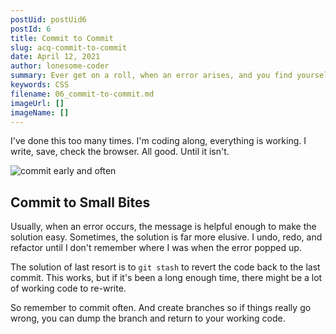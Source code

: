 ```yaml
---
postUid: postUid6
postId: 6
title: Commit to Commit
slug: acq-commit-to-commit
date: April 12, 2021
author: lonesome-coder
summary: Ever get on a roll, when an error arises, and you find yourself undoing working code. You need to commit to commit...
keywords: CSS
filename: 06_commit-to-commit.md
imageUrl: []
imageName: []
---
```


I've done this too many times. I'm coding along, everything is working. I write, save, check the browser. All good. Until it isn't.

![commit early and often]()

## Commit to Small Bites

Usually, when an error occurs, the message is helpful enough to make the solution easy. Sometimes, the solution is far more elusive. I undo, redo, and refactor until I don't remember where I was when the error popped up.

The solution of last resort is to `git stash` to revert the code back to the last commit. This works, but if it's been a long enough time, there might be a lot of working code to re-write.

So remember to commit often. And create branches so if things really go wrong, you can dump the branch and return to your working code.
